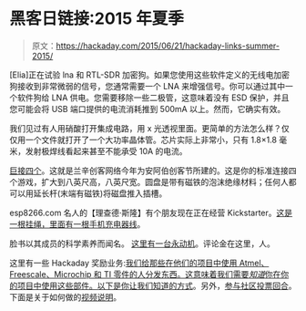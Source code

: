 # 黑客日链接:2015 年夏季

> 原文：<https://hackaday.com/2015/06/21/hackaday-links-summer-2015/>

[Elia]正在试验 lna 和 RTL-SDR 加密狗。如果您使用这些软件定义的无线电加密狗接收到非常微弱的信号，您通常需要一个 LNA 来增强信号。你可以通过其中一个软件狗给 LNA 供电。您需要移除一些二极管，这意味着没有 ESD 保护，并且您可能会将 USB 端口提供的电流消耗推到 500mA 以上。然而，它确实有效。

我们见过有人用硝酸打开集成电路，用 x 光透视里面。更简单的方法怎么样？仅仅用一个文件就打开了一个大功率晶体管。芯片实际上非常小，只有 1.8×1.8 毫米，发射极焊线看起来甚至不能承受 10A 的电流。

[巨接四个](https://www.lansingmakersnetwork.org/2015/06/colossal-connect-four/)。这就是兰辛创客网络今年为安阿伯创客节所建的。这是你的标准连接四个游戏，扩大到八英尺高，八英尺宽。圆盘是带有磁铁的泡沫绝缘材料；任何人都可以用延长杆(末端有磁铁)将磁盘推入插槽。

esp8266.com 名人的【理查德·斯隆】有个朋友现在正在经营 Kickstarter。[这是一根挂绳，里面有一根手机充电器线](https://www.kickstarter.com/projects/1373344860/loop-power-cable-in-a-lanyard)。

脸书以其成员的科学素养而闻名。 [这里有一台永动机](https://www.facebook.com/DJASENOFFICIAL/videos/10155449663875468/?fref=nf)。评论金在这里，人。

这里有一些 Hackaday 奖励业务:[我们给那些在他们的项目中使用 Atmel、Freescale、Microchip 和 TI 零件的人分发东西。这意味着我们需要*知道*你在你的项目中使用这些部件。](http://hackaday.com/2015/06/08/a-mountain-of-prizes-for-projects-using-these-parts/)[以下是你让我们知道的方式](https://hackaday.io/page/1019-are-you-using-these-parts-tell-us-to-put-you-on-the-list)。另外，[参与社区投票回合](https://hackaday.io/prize/vote)。下面是关于如何做的[视频说明](https://www.youtube.com/watch?v=DeEf_VLKUl4)。